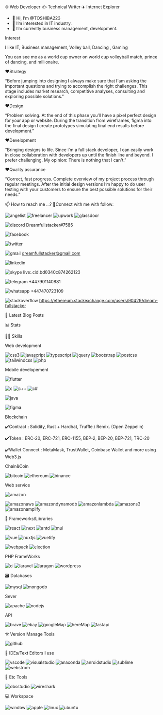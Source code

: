 🌐 Web Developer ✍️ Technical Writer ✈️ Internet Explorer

- 👋 Hi, I’m @TOSHIBA223
- 👀 I’m interested in IT industry.
- 🌱 I’m currently business management, development.

Interest 

I like IT, Business management, Volley ball, Dancing , Gaming

You can see me as a world cup owner on world cup volleyball match, prince of dancing, and millionaire.

❤Strategy

“Before jumping into designing I always make sure that I'am asking the important questions and trying to accomplish the right challenges. This stage includes market research, competitive analyses, consulting and exploring possible solutions.”

❤Design

“Problem solving. At the end of this phase you’ll have a pixel perfect design for your app or website. During the transition from wireframes, figma into the final design I create prototypes simulating final end results before development.”

❤Development

“Bringing designs to life. Since I’m a full stack developer, I can easily work in close collaboration with developers up until the finish line and beyond. I prefer challenging. My opinion: There is nothing that I can't.”

❤Quality assurance

“Correct, fast progress. Complete overview of my project process through regular meetings. After the initial design versions I’m happy to do user testing with your customers to ensure the best possible solutions for their needs.”


📫 How to reach me ...? 🤝Connect with me with follow:

![angelist](https://img.shields.io/badge/AngelList-000000?style=for-the-badge&logo=AngelList&logoColor=white)
![freelancer](https://img.shields.io/badge/Freelancer-29b2fe?style=for-the-badge&logo=Freelancer&logoColor=white)
![upwork](https://img.shields.io/badge/Upwork-6fda44?style=for-the-badge&logo=Upwork&logoColor=white)
![glassdoor](https://img.shields.io/badge/Glassdoor-0caa41?style=for-the-badge&logo=Glassdoor&logoColor=white)

![discord](https://img.shields.io/badge/Discord-5865f2?style=for-the-badge&logo=Discord&logoColor=white)
Dreamfullstacker#7585

![facebook](https://img.shields.io/badge/Facebook-1877f2?style=for-the-badge&logo=Facebook&logoColor=white)

![twitter](https://img.shields.io/badge/Twitter-1da1f2?style=for-the-badge&logo=Twitter&logoColor=white)

![gmail](https://img.shields.io/badge/Gmail-ea4335?style=for-the-badge&logo=Gmail&logoColor=white)
dreamfullstacker@gmail.com

![linkedin](https://img.shields.io/badge/LinkedIn-0a66c2?style=for-the-badge&logo=LinkedIn&logoColor=white)


![skype](https://img.shields.io/badge/Skype-00aff0?style=for-the-badge&logo=Skype&logoColor=white)
live:.cid.bd0340c874262123

![telegram](https://img.shields.io/badge/Telegram-26a5e4?style=for-the-badge&logo=Telegram&logoColor=white)
+447901140881

![whatsapp](https://img.shields.io/badge/WhatsApp-25d366?style=for-the-badge&logo=WhatsApp&logoColor=white)
+447470723109

![stackoverflow](https://img.shields.io/badge/StackOverflow-f58025?style=for-the-badge&logo=StackOverflow&logoColor=white)
https://ethereum.stackexchange.com/users/90429/dream-fullstacker

📜 Latest Blog Posts


📊 Stats


🧑‍💻 Skills

Web development

![css3](https://img.shields.io/badge/CSS3-1572b6?style=for-the-badge&logo=CSS3&logoColor=white)
![javascript](https://img.shields.io/badge/JavaScript-f7df1e?style=for-the-badge&logo=JavaScript&logoColor=white)
![typescript](https://img.shields.io/badge/TypeScript-f7df1e?style=for-the-badge&logo=TypeScript&logoColor=white)
![jquery](https://img.shields.io/badge/jQuery-0769ad?style=for-the-badge&logo=jQuery&logoColor=white)
![bootstrap](https://img.shields.io/badge/Bootstrap-7952b3?style=for-the-badge&logo=Bootstrap&logoColor=white)
![postcss](https://img.shields.io/badge/PostCSS-dd3a0a?style=for-the-badge&logo=PostCSS&logoColor=white)
![tailwindcss](https://img.shields.io/badge/TailwindCSS-06b6d4?style=for-the-badge&logo=TailwindCSS&logoColor=white)
![php](https://img.shields.io/badge/PHP-777bb4?style=for-the-badge&logo=PHP&logoColor=white)

Mobile developement

![flutter](https://img.shields.io/badge/Flutter-02569b?style=for-the-badge&logo=Flutter&logoColor=white)

![c](https://img.shields.io/badge/C-a8b9cc?style=for-the-badge&logo=C&logoColor=white)
![c++](https://img.shields.io/badge/C++-00599c?style=for-the-badge&logo=C++&logoColor=white)
![c#](https://img.shields.io/badge/CSharp-239120?style=for-the-badge&logo=CSharp&logoColor=white)

![java](https://img.shields.io/badge/Java-007396?style=for-the-badge&logo=Java&logoColor=white)

![figma](https://img.shields.io/badge/Figma-f24e1e?style=for-the-badge&logo=Figma&logoColor=white)

Blockchain

✔️Contract : Solidity, Rust + Hardhat, Truffle / Remix. (Open Zeppelin) 

✔️Token : ERC-20, ERC-721, ERC-1155, BEP-2, BEP-20, BEP-721, TRC-20 

✔️Wallet Connect : MetaMask, TrustWallet,  Coinbase Wallet and more using Web3.js

Chain&Coin

![bitcoin](https://img.shields.io/badge/Bitcoin-f7931a?style=for-the-badge&logo=Bitcoin&logoColor=white)
![ethereum](https://img.shields.io/badge/Ethreum-3c3c3d?style=for-the-badge&logo=Ethreum&logoColor=white)
![binance](https://img.shields.io/badge/Binance-f0b90b?style=for-the-badge&logo=Binance&logoColor=white)

Web service

![amazon](https://img.shields.io/badge/Amazon-ff9900?style=for-the-badge&logo=Amazon&logoColor=white)

![amazonaws](https://img.shields.io/badge/Amazonaws-232F3E?style=for-the-badge&logo=Amazon-AWS&logoColor=white)
![amazondynamodb](https://img.shields.io/badge/AmazonDynamoDB-4053D6?style=for-the-badge&logo=AmazonDynamoDB&logoColor=white)
![amazonlambda](https://img.shields.io/badge/AWSLambda-ff9900?style=for-the-badge&logo=AWSLambda&logoColor=white)
![amazons3](https://img.shields.io/badge/AmazonS3-569A31?style=for-the-badge&logo=AmazonS3&logoColor=white)
![amazonamplify](https://img.shields.io/badge/AWSAmplify-ff9900?style=for-the-badge&logo=AWSAmplify&logoColor=white)


🧩 Frameworks/Libraries

![react](https://img.shields.io/badge/React-61dafb?style=for-the-badge&logo=React&logoColor=white)
![next](https://img.shields.io/badge/Next.js-000000?style=for-the-badge&logo=Next.js&logoColor=white)
![antd](https://img.shields.io/badge/AntDesign-0170fe?style=for-the-badge&logo=AntDesign&logoColor=white)
![mui](https://img.shields.io/badge/MUI-007fff?style=for-the-badge&logo=MUI&logoColor=white)

![vue](https://img.shields.io/badge/Vue.js-4fc08d?style=for-the-badge&logo=Vue.js&logoColor=white)
![nuxtjs](https://img.shields.io/badge/Nuxt.js-00dc82?style=for-the-badge&logo=Nuxt.js&logoColor=white)
![vuetify](https://img.shields.io/badge/Vuetify-1867c0?style=for-the-badge&logo=Vuetify&logoColor=white)

![webpack](https://img.shields.io/badge/Webpack-8dd6f9?style=for-the-badge&logo=Webpack&logoColor=white)
![election](https://img.shields.io/badge/Electron-47848f?style=for-the-badge&logo=Electron&logoColor=white)

PHP FrameWorks

![ci](https://img.shields.io/badge/CodeIgniter-ef4223?style=for-the-badge&logo=CodeIgniter&logoColor=white)
![laravel](https://img.shields.io/badge/Laravel-ff2d20?style=for-the-badge&logo=Laravel&logoColor=white)
![laragon](https://img.shields.io/badge/Laragon-0283cd?style=for-the-badge&logo=Laragon&logoColor=white)
![wordpress](https://img.shields.io/badge/WordPress-21759b?style=for-the-badge&logo=WordPress&logoColor=white)

🗃️ Databases

![mysql](https://img.shields.io/badge/MySQL-4479a1?style=for-the-badge&logo=MySQL&logoColor=white)
![mongodb](https://img.shields.io/badge/MongoDB-47a248?style=for-the-badge&logo=MongoDB&logoColor=white)

Sever

![apache](https://img.shields.io/badge/Apache-d22128?style=for-the-badge&logo=Apache&logoColor=white)
![nodejs](https://img.shields.io/badge/Node.js-339933?style=for-the-badge&logo=Node.js&logoColor=white)

API

![brave](https://img.shields.io/badge/Brave-fb542b?style=for-the-badge&logo=Brave&logoColor=white)
![ebay](https://img.shields.io/badge/eBay-e53238?style=for-the-badge&logo=eBay&logoColor=white)
![googleMap](https://img.shields.io/badge/GoogleMaps-4285f4?style=for-the-badge&logo=GoogleMaps&logoColor=white)
![hereMap](https://img.shields.io/badge/HERE-00afaa?style=for-the-badge&logo=HEREMaps&logoColor=white)
![fastapi](https://img.shields.io/badge/FastAPI-009688?style=for-the-badge&logo=FastAPI&logoColor=white)

⚒️ Version Manage Tools

![github](https://img.shields.io/badge/GitHub-000000?style=for-the-badge&logo=GitHub&logoColor=white)

🧠 IDEs/Text Editors I use

![vscode](https://img.shields.io/badge/VisualStudioCode-007acc?style=for-the-badge&logo=VisualStudioCode&logoColor=white)
![visualstudio](https://img.shields.io/badge/VisualStudio-007acc?style=for-the-badge&logo=VisualStudio&logoColor=white)
![anaconda](https://img.shields.io/badge/Anaconda-44A833?style=for-the-badge&logo=Anaconda&logoColor=white)
![anroidstudio](https://img.shields.io/badge/AndroidStudio-3ddc84?style=for-the-badge&logo=AndroidStudio&logoColor=white)
![sublime](https://img.shields.io/badge/SublimeText-ff9800?style=for-the-badge&logo=SublimeText&logoColor=white)
![webstrom](https://img.shields.io/badge/WebStorm-000000?style=for-the-badge&logo=WebStorm&logoColor=white)

🌱 Etc Tools

![obsstudio](https://img.shields.io/badge/OBSStudio-302e31?style=for-the-badge&logo=OBSStudio&logoColor=white)
![wireshark](https://img.shields.io/badge/Wireshark-1679a7?style=for-the-badge&logo=Wireshark&logoColor=white)

💻 Workspace

![window](https://img.shields.io/badge/Window-blue?style=for-the-badge&logo=Windows&logoColor=white)
![apple](https://img.shields.io/badge/Apple-000000?style=for-the-badge&logo=Apple&logoColor=white)
![linux](https://img.shields.io/badge/Linux-fcc624?style=for-the-badge&logo=Linux&logoColor=white)
![ubuntu](https://img.shields.io/badge/Ubuntu-e95420?style=for-the-badge&logo=Ubuntu&logoColor=white)
<!---
Dreamfullstacker/Dreamfullstacker is a ✨ special ✨ repository because its `README.md` (this file) appears on your GitHub profile.
You can click the Preview link to take a look at your changes.
--->
